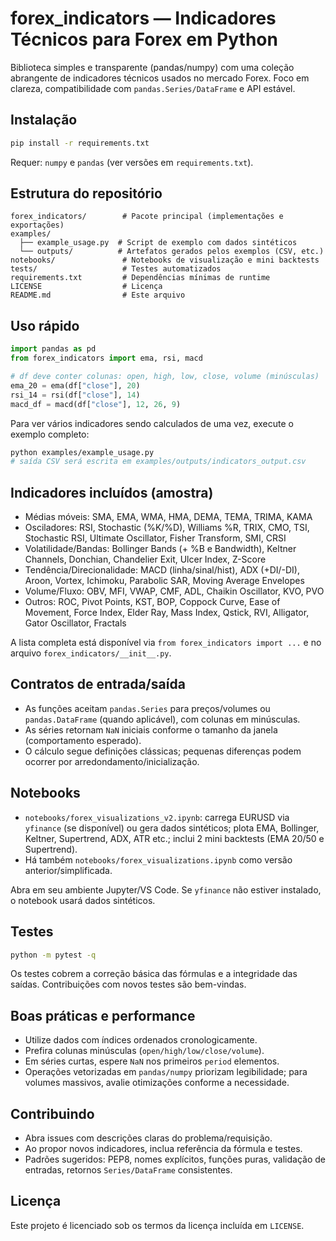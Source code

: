 # forex_indicators — Indicadores Técnicos para Forex em Python

Biblioteca simples e transparente (pandas/numpy) com uma coleção abrangente de indicadores técnicos usados no mercado Forex. Foco em clareza, compatibilidade com `pandas.Series/DataFrame` e API estável.

## Instalação

```bash
pip install -r requirements.txt
```

Requer: `numpy` e `pandas` (ver versões em `requirements.txt`).

## Estrutura do repositório

```
forex_indicators/        # Pacote principal (implementações e exportações)
examples/
  ├── example_usage.py  # Script de exemplo com dados sintéticos
  └── outputs/          # Artefatos gerados pelos exemplos (CSV, etc.)
notebooks/               # Notebooks de visualização e mini backtests
tests/                   # Testes automatizados
requirements.txt         # Dependências mínimas de runtime
LICENSE                  # Licença
README.md                # Este arquivo
```

## Uso rápido

```python
import pandas as pd
from forex_indicators import ema, rsi, macd

# df deve conter colunas: open, high, low, close, volume (minúsculas)
ema_20 = ema(df["close"], 20)
rsi_14 = rsi(df["close"], 14)
macd_df = macd(df["close"], 12, 26, 9)
```

Para ver vários indicadores sendo calculados de uma vez, execute o exemplo completo:

```bash
python examples/example_usage.py
# saída CSV será escrita em examples/outputs/indicators_output.csv
```

## Indicadores incluídos (amostra)

- Médias móveis: SMA, EMA, WMA, HMA, DEMA, TEMA, TRIMA, KAMA
- Osciladores: RSI, Stochastic (%K/%D), Williams %R, TRIX, CMO, TSI, Stochastic RSI, Ultimate Oscillator, Fisher Transform, SMI, CRSI
- Volatilidade/Bandas: Bollinger Bands (+ %B e Bandwidth), Keltner Channels, Donchian, Chandelier Exit, Ulcer Index, Z-Score
- Tendência/Direcionalidade: MACD (linha/sinal/hist), ADX (+DI/-DI), Aroon, Vortex, Ichimoku, Parabolic SAR, Moving Average Envelopes
- Volume/Fluxo: OBV, MFI, VWAP, CMF, ADL, Chaikin Oscillator, KVO, PVO
- Outros: ROC, Pivot Points, KST, BOP, Coppock Curve, Ease of Movement, Force Index, Elder Ray, Mass Index, Qstick, RVI, Alligator, Gator Oscillator, Fractals

A lista completa está disponível via `from forex_indicators import ...` e no arquivo `forex_indicators/__init__.py`.

## Contratos de entrada/saída

- As funções aceitam `pandas.Series` para preços/volumes ou `pandas.DataFrame` (quando aplicável), com colunas em minúsculas.
- As séries retornam `NaN` iniciais conforme o tamanho da janela (comportamento esperado).
- O cálculo segue definições clássicas; pequenas diferenças podem ocorrer por arredondamento/inicialização.

## Notebooks

- `notebooks/forex_visualizations_v2.ipynb`: carrega EURUSD via `yfinance` (se disponível) ou gera dados sintéticos; plota EMA, Bollinger, Keltner, Supertrend, ADX, ATR etc.; inclui 2 mini backtests (EMA 20/50 e Supertrend).
- Há também `notebooks/forex_visualizations.ipynb` como versão anterior/simplificada.

Abra em seu ambiente Jupyter/VS Code. Se `yfinance` não estiver instalado, o notebook usará dados sintéticos.

## Testes

```bash
python -m pytest -q
```

Os testes cobrem a correção básica das fórmulas e a integridade das saídas. Contribuições com novos testes são bem-vindas.

## Boas práticas e performance

- Utilize dados com índices ordenados cronologicamente.
- Prefira colunas minúsculas (`open/high/low/close/volume`).
- Em séries curtas, espere `NaN` nos primeiros `period` elementos.
- Operações vetorizadas em `pandas/numpy` priorizam legibilidade; para volumes massivos, avalie otimizações conforme a necessidade.

## Contribuindo

- Abra issues com descrições claras do problema/requisição.
- Ao propor novos indicadores, inclua referência da fórmula e testes.
- Padrões sugeridos: PEP8, nomes explícitos, funções puras, validação de entradas, retornos `Series/DataFrame` consistentes.

## Licença

Este projeto é licenciado sob os termos da licença incluída em `LICENSE`.
